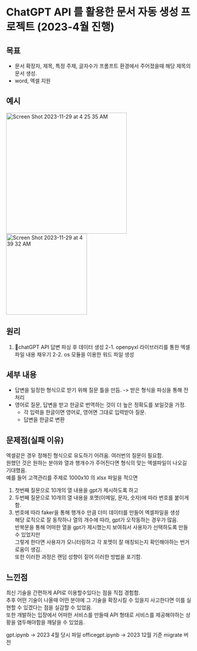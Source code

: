 # ChatGPT API 를 활용한 문서 자동 생성 프로젝트 (2023-4월 진행)

## 목표
- 문서 확장자, 제목, 특정 주제, 글자수가 프롬프트 환경에서 주어졌을때 해당 제목의 문서 생성.
- word, 엑셀 지원

## 예시

<img width="327" alt="Screen Shot 2023-11-29 at 4 25 35 AM" src="https://github.com/dyd131001/office_gpt/assets/100686513/80e3e579-0881-40a6-a4e0-c575855727ad">
<img width="219" alt="Screen Shot 2023-11-29 at 4 39 32 AM" src="https://github.com/dyd131001/office_gpt/assets/100686513/cde42f75-c300-4674-8141-06f94a44c270">

## 원리
1. chatGPT API 답변 파싱 후 데이터 생성
2-1. openpyxl 라이브러리를 통한 엑셀 파일 내용 채우기
2-2. os 모듈을 이용한 워드 파일 생성

## 세부 내용
* 답변을 일정한 형식으로 받기 위해 질문 틀을 만듬. -> 받은 형식을 파싱을 통해 전처리
* 영어로 질문, 답변을 받고 한글로 번역하는 것이 더 높은 정확도를 보일것을 가정.
   - 각 입력을 한글이면 영어로, 영어면 그대로 입력받아 질문.
   - 답변을 한글로 변환

## 문제점(실패 이유)
엑셀같은 경우 정해진 형식으로 유도하기 어려움. 여러번의 질문이 필요함. <br>
원했던 것은 원하는 분야와 열과 행개수가 주어진다면 형식의 맞는 엑셀파일이 나오길 기대했음.  <br>
예를 들어 고객관리를 주제로 1000x10 의 xlsx 파일을 적으면   <br>
1. 첫번째 질문으로 10개의 열 내용을 gpt가 제시하도록 하고  <br>
2. 두번째 질문으로 10개의 열 내용을 포멧(이메일, 문자, 숫자)에 따라 번호를 붙이게 함.  <br>
3. 번호에 따라 faker을 통해 행개수 만큼 더미 데이터를 만들어 엑셀파일을 생성 <br>
해당 로직으로 잘 동작하나 열의 개수에 따라, gpt가 오작동하는 경우가 많음. <br>
반복문을 통해 어떠한 열을 gpt가 제시했는지 보여줘서 사용자가 선택하도록 만들 수 있었지만 <br>
그렇게 한다면 사용자가 모니터링하고 각 포멧이 잘 매칭되는지 확인해야하는 번거로움이 생김. <br>
또한 이러한 과정은 랜덤 성향이 짙어 이러한 방법을 포기함.

## 느낀점
최신 기술을 간편하게 API로 이용할수있다는 점을 직접 경험함.  <br>
추후 어떤 기술이 나올때 어떤 분야에 그 기술을 확장시킬 수 있을지 사고한다면 이를 실현할 수 있겠다는 점을 실감할 수 있었음.  <br>
또한 개발하는 입장에서 어떠한 서비스를 만들때 API 형태로 서비스를 제공해야하는 상황을 염두해야함을 깨달을 수 있었음.

gpt.ipynb -> 2023 4월 당시 파일
officegpt.ipynb -> 2023 12월 기준 migrate 버전



